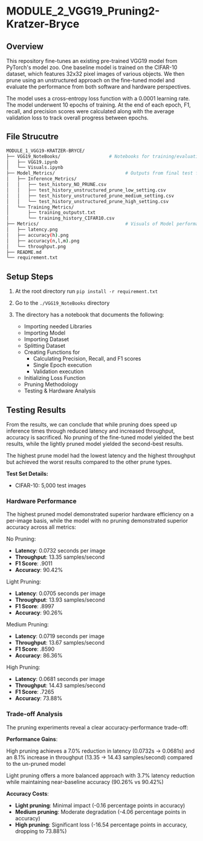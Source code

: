 # MODULE_2_VGG19_Pruning2-Kratzer-Bryce

## Overview

This repository fine-tunes an existing pre-trained VGG19 model from PyTorch's model zoo. One baseline model is trained on the CIFAR-10 dataset, which features 32x32 pixel images of various objects. We then prune using an unstructured approach on the fine-tuned model and evaluate the performance from both software and hardware perspectives.

The model uses a cross-entropy loss function with a 0.0001 learning rate. The model underwent 10 epochs of training. At the end of each epoch, F1, recall, and precision scores were calculated along with the average validation loss to track overall progress between epochs.

## File Strucutre

```bash
MODULE_1_VGG19-KRATZER-BRYCE/
├── VGG19_NoteBooks/                  # Notebooks for training/evaluating
│   ├── VGG19.ipynb             
│   └── Visuals.ipynb
├── Model_Metrics/                          # Outputs from final test for both models
│   ├── Inference_Metrics/
│   │   ├── test_history_NO_PRUNE.csv
│   │   ├── test_history_unstructured_prune_low_setting.csv
│   │   ├── test_history_unstructured_prune_medium_setting.csv
│   │   └── test_history_unstructured_prune_high_setting.csv
│   └── Training_Metrics/
│       ├── training_outputst.txt
│       └── training_history_CIFAR10.csv
├── Metrics/                                # Visuals of Model performance after pruning
│   ├── latency.png
│   ├── accuracy(h).png
│   ├── accuracy(n,l,m).png
│   └── throughput.png
├── README.md
└── requirement.txt
```

## Setup Steps

1) At the root directory run `pip install -r requirement.txt`

2) Go to the `./VGG19_NoteBooks` directory

3) The directory has a notebook that documents the following:

    - Importing needed Libraries
    - Importing Model
    - Importing Dataset
    - Splitting Dataset
    - Creating Functions for
        - Calculating Precision, Recall, and F1 scores
        - Single Epoch execution
        - Validation execution
    - Initializing Loss Function
    - Pruning Methodology
    - Testing & Hardware Analysis

## Testing Results

From the results, we can conclude that while pruning does speed up inference times through reduced latency and increased throughput, accuracy is sacrificed. No pruning of the fine-tuned model yielded the best results, while the lightly pruned model yielded the second-best results.

The highest prune model had the lowest latency and the highest throughput but achieved the worst results compared to the other prune types.

**Test Set Details:**

- CIFAR-10: 5,000 test images

### Hardware Performance

The highest pruned model demonstrated superior hardware efficiency on a per-image basis, while the model with no pruning demonstrated superior accuracy across all metrics:

No Pruning:

- **Latency**: 0.0732 seconds per image
- **Throughput**: 13.35 samples/second
- **F1 Score**: .9011
- **Accuracy**: 90.42%

Light Pruning:

- **Latency**: 0.0705 seconds per image
- **Throughput**: 13.93 samples/second
- **F1 Score**: .8997
- **Accuracy**: 90.26%

Medium Pruning:

- **Latency**: 0.0719 seconds per image
- **Throughput**: 13.67 samples/second
- **F1 Score**: .8590
- **Accuracy**: 86.36%

High Pruning:

- **Latency**: 0.0681 seconds per image
- **Throughput**: 14.43 samples/second
- **F1 Score**: .7265
- **Accuracy**: 73.88%

### Trade-off Analysis

The pruning experiments reveal a clear accuracy-performance trade-off:

**Performance Gains**:

High pruning achieves a 7.0% reduction in latency (0.0732s → 0.0681s) and an 8.1% increase in throughput (13.35 → 14.43 samples/second) compared to the un-pruned model

Light pruning offers a more balanced approach with 3.7% latency reduction while maintaining near-baseline accuracy (90.26% vs 90.42%)

**Accuracy Costs**:

- **Light pruning**: Minimal impact (-0.16 percentage points in accuracy)
- **Medium pruning**: Moderate degradation (-4.06 percentage points in accuracy)
- **High pruning**: Significant loss (-16.54 percentage points in accuracy, dropping to 73.88%)
